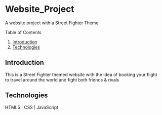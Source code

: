 # Website_Project
 A website project with a Street Fighter Theme

Table of Contents
1. [Introduction](#Introduction)
2. [Technologies](#Technoogies)

## Introduction <a name="Introduction"/>
 <body>This is a Street Fighter themed website with the idea of booking your flight to travel around the world and fight both friends & rivals </body>

## Technologies
<body> HTML5 | CSS | JavaScript </body>
